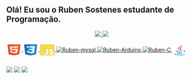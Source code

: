 ## Olá! Eu sou o Ruben Sostenes estudante de Programação.
<div align="center">
   <a href="https://github.com/rubensostenes">
   <img height="180em" src="https://github-readme-stats.vercel.app/api?username=rubensostenes&show_icons=true&theme=dark&include_all_commits=true&count_private=true"/>
   <img height="180em" src="https://github-readme-stats.vercel.app/api/top-langs/?username=rubensostenes&layout=compact&langs_count=7&theme=dark"/>
</div>
  
  <div style="display: inline_block"><br>   
    <img align="center" alt="Ruben-HTML" height="30" width="40" src="https://raw.githubusercontent.com/devicons/devicon/master/icons/html5/html5-original.svg">
    <img align="center" alt="Ruben-CSS" height="30" width="40" src="https://raw.githubusercontent.com/devicons/devicon/master/icons/css3/css3-original.svg">
    <img align="center" alt="Ruben-Js" height="30" width="40" src="https://raw.githubusercontent.com/devicons/devicon/master/icons/javascript/javascript-plain.svg">
    <img align="center" alt="Ruben-mysql" height="50" width="50" src="https://cdn.jsdelivr.net/gh/devicons/devicon/icons/mysql/mysql-original-wordmark.svg" />        
    <img align="center" alt="Ruben-Arduino" height="30" width="40" src="https://cdn.jsdelivr.net/gh/devicons/devicon/icons/arduino/arduino-original-wordmark.svg" />
    <img align="center" alt="Ruben-C" height="30" width="40" src="https://cdn.jsdelivr.net/gh/devicons/devicon/icons/c/c-original.svg" />
    <img align="center" alt="Ruben-Java" height="30" width="40" src="https://raw.githubusercontent.com/devicons/devicon/master/icons/java/java-original.svg">
     
  </div>
  
##

  <div> 
    <a href="https://instagram.com/ruben_sostenes" target="_blank"><img src="https://img.shields.io/badge/-Instagram-%23E4405F?style=for-the-badge&logo=instagram&logoColor=white" target="_blank"></a>
    <a href = "mailto:rubenmelo332@gmail.com"><img src="https://img.shields.io/badge/-Gmail-%23333?style=for-the-badge&logo=gmail&logoColor=white" target="_blank"></a>
    <a href="www.linkedin.com/in/ruben-sostenes-192704231" target="_blank"><img src="https://img.shields.io/badge/-LinkedIn-%230077B5?style=for-the-badge&logo=linkedin&logoColor=white" target="_blank"></a> 
   
  </div>
